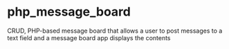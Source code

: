 # php_message_board
CRUD, PHP-based message board that allows a user to post messages to a text field and a message board app displays the contents 
